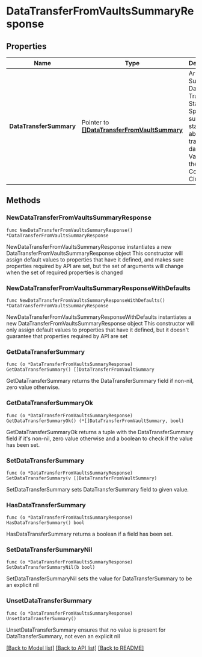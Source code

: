 # DataTransferFromVaultsSummaryResponse

## Properties

Name | Type | Description | Notes
------------ | ------------- | ------------- | -------------
**DataTransferSummary** | Pointer to [**[]DataTransferFromVaultSummary**](DataTransferFromVaultSummary.md) | Array of Summary Data Transfer Statistics.  Specifies summary statistics about the transfer of data from Vaults to the Cohesity Cluster. | [optional] 

## Methods

### NewDataTransferFromVaultsSummaryResponse

`func NewDataTransferFromVaultsSummaryResponse() *DataTransferFromVaultsSummaryResponse`

NewDataTransferFromVaultsSummaryResponse instantiates a new DataTransferFromVaultsSummaryResponse object
This constructor will assign default values to properties that have it defined,
and makes sure properties required by API are set, but the set of arguments
will change when the set of required properties is changed

### NewDataTransferFromVaultsSummaryResponseWithDefaults

`func NewDataTransferFromVaultsSummaryResponseWithDefaults() *DataTransferFromVaultsSummaryResponse`

NewDataTransferFromVaultsSummaryResponseWithDefaults instantiates a new DataTransferFromVaultsSummaryResponse object
This constructor will only assign default values to properties that have it defined,
but it doesn't guarantee that properties required by API are set

### GetDataTransferSummary

`func (o *DataTransferFromVaultsSummaryResponse) GetDataTransferSummary() []DataTransferFromVaultSummary`

GetDataTransferSummary returns the DataTransferSummary field if non-nil, zero value otherwise.

### GetDataTransferSummaryOk

`func (o *DataTransferFromVaultsSummaryResponse) GetDataTransferSummaryOk() (*[]DataTransferFromVaultSummary, bool)`

GetDataTransferSummaryOk returns a tuple with the DataTransferSummary field if it's non-nil, zero value otherwise
and a boolean to check if the value has been set.

### SetDataTransferSummary

`func (o *DataTransferFromVaultsSummaryResponse) SetDataTransferSummary(v []DataTransferFromVaultSummary)`

SetDataTransferSummary sets DataTransferSummary field to given value.

### HasDataTransferSummary

`func (o *DataTransferFromVaultsSummaryResponse) HasDataTransferSummary() bool`

HasDataTransferSummary returns a boolean if a field has been set.

### SetDataTransferSummaryNil

`func (o *DataTransferFromVaultsSummaryResponse) SetDataTransferSummaryNil(b bool)`

 SetDataTransferSummaryNil sets the value for DataTransferSummary to be an explicit nil

### UnsetDataTransferSummary
`func (o *DataTransferFromVaultsSummaryResponse) UnsetDataTransferSummary()`

UnsetDataTransferSummary ensures that no value is present for DataTransferSummary, not even an explicit nil

[[Back to Model list]](../README.md#documentation-for-models) [[Back to API list]](../README.md#documentation-for-api-endpoints) [[Back to README]](../README.md)


